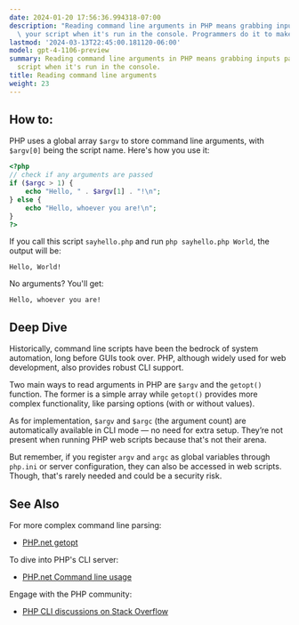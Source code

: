 ```yaml
---
date: 2024-01-20 17:56:36.994318-07:00
description: "Reading command line arguments in PHP means grabbing inputs passed to\
  \ your script when it's run in the console. Programmers do it to make their scripts\u2026"
lastmod: '2024-03-13T22:45:00.181120-06:00'
model: gpt-4-1106-preview
summary: Reading command line arguments in PHP means grabbing inputs passed to your
  script when it's run in the console.
title: Reading command line arguments
weight: 23
---
```


## How to:
PHP uses a global array `$argv` to store command line arguments, with `$argv[0]` being the script name. Here's how you use it:

```php
<?php
// check if any arguments are passed
if ($argc > 1) {
    echo "Hello, " . $argv[1] . "!\n";
} else {
    echo "Hello, whoever you are!\n";
}
?>
```

If you call this script `sayhello.php` and run `php sayhello.php World`, the output will be:

```
Hello, World!
```

No arguments? You'll get:

```
Hello, whoever you are!
```

## Deep Dive
Historically, command line scripts have been the bedrock of system automation, long before GUIs took over. PHP, although widely used for web development, also provides robust CLI support. 

Two main ways to read arguments in PHP are `$argv` and the `getopt()` function. The former is a simple array while `getopt()` provides more complex functionality, like parsing options (with or without values).

As for implementation, `$argv` and `$argc` (the argument count) are automatically available in CLI mode — no need for extra setup. They’re not present when running PHP web scripts because that's not their arena.

But remember, if you register `argv` and `argc` as global variables through `php.ini` or server configuration, they can also be accessed in web scripts. Though, that's rarely needed and could be a security risk.

## See Also
For more complex command line parsing:
- [PHP.net getopt](https://www.php.net/manual/en/function.getopt.php)

To dive into PHP's CLI server:
- [PHP.net Command line usage](https://www.php.net/manual/en/features.commandline.php)

Engage with the PHP community:
- [PHP CLI discussions on Stack Overflow](https://stackoverflow.com/questions/tagged/php+cli)
